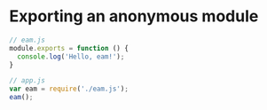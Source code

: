 # Exporting an anonymous module

```JavaScript
// eam.js
module.exports = function () {
  console.log('Hello, eam!');
}

// app.js
var eam = require('./eam.js');
eam();
```
